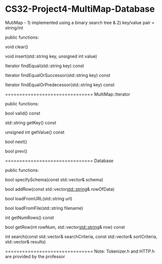 CS32-Project4-MultiMap-Database
===============================
MutiMap - 1) implemented using a binary search tree & 2) key/value pair = string/int



public functions:

 void clear()
 
 void insert(std::string key, unsigned int value)
 
 Iterator findEqual(std::string key) const
 
 Iterator findEqualOrSuccessor(std::string key) const
 
 Iterator findEqualOrPredecessor(std::string key) const
 

===============================
MultiMap::Iterator



public functions:

 bool valid() const
 
 std::string getKey() const
 
 unsigned int getValue() const
 
 bool next()
 
 bool prev()

===============================
Database



public functions:

 bool specifySchema(const std::vector<FieldDescriptor>& schema)
 
 bool addRow(const std::vector<std::string>& rowOfData)
 
 bool loadFromURL(std::string url)
 
 bool loadFromFile(std::string filename)
 
 int getNumRows() const
 
 bool getRow(int rowNum, std::vector<std::string>& row) const
 
 int search(const std::vector<SearchCriterion>& searchCriteria,
const std::vector<SortCriterion>& sortCriteria, std::vector<int>& results)

===============================
Note: Tokenizer.h and HTTP.h are provided by the professor
